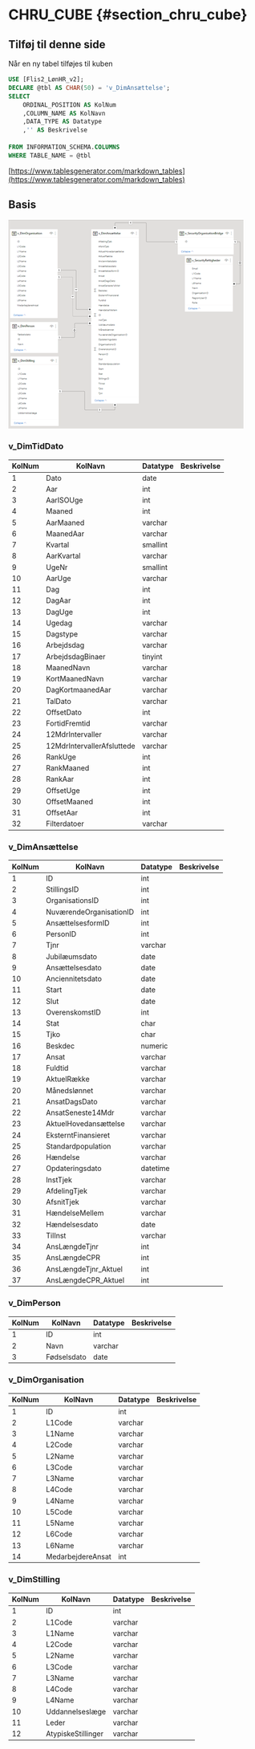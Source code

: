 # CHRU_CUBE {#section_chru_cube}

## Tilføj til denne side

Når en ny tabel tilføjes til kuben


```SQL
USE [Flis2_LønHR_v2];
DECLARE @tbl AS CHAR(50) = 'v_DimAnsættelse';
SELECT
	ORDINAL_POSITION AS KolNum
	,COLUMN_NAME AS KolNavn
	,DATA_TYPE AS Datatype
	,'' AS Beskrivelse
		
FROM INFORMATION_SCHEMA.COLUMNS
WHERE TABLE_NAME = @tbl
```

[https://www.tablesgenerator.com/markdown_tables](https://www.tablesgenerator.com/markdown_tables)



## Basis
![Icons](https://github.com/DataOgDigitalisering/dokumentation/blob/master/Images/cube_model_basis.png?raw=true)


### v_DimTidDato
| KolNum | KolNavn                    | Datatype | Beskrivelse |
|--------|----------------------------|----------|-------------|
| 1      | Dato                       | date     |             |
| 2      | Aar                        | int      |             |
| 3      | AarISOUge                  | int      |             |
| 4      | Maaned                     | int      |             |
| 5      | AarMaaned                  | varchar  |             |
| 6      | MaanedAar                  | varchar  |             |
| 7      | Kvartal                    | smallint |             |
| 8      | AarKvartal                 | varchar  |             |
| 9      | UgeNr                      | smallint |             |
| 10     | AarUge                     | varchar  |             |
| 11     | Dag                        | int      |             |
| 12     | DagAar                     | int      |             |
| 13     | DagUge                     | int      |             |
| 14     | Ugedag                     | varchar  |             |
| 15     | Dagstype                   | varchar  |             |
| 16     | Arbejdsdag                 | varchar  |             |
| 17     | ArbejdsdagBinaer           | tinyint  |             |
| 18     | MaanedNavn                 | varchar  |             |
| 19     | KortMaanedNavn             | varchar  |             |
| 20     | DagKortmaanedAar           | varchar  |             |
| 21     | TalDato                    | varchar  |             |
| 22     | OffsetDato                 | int      |             |
| 23     | FortidFremtid              | varchar  |             |
| 24     | 12MdrIntervaller           | varchar  |             |
| 25     | 12MdrIntervallerAfsluttede | varchar  |             |
| 26     | RankUge                    | int      |             |
| 27     | RankMaaned                 | int      |             |
| 28     | RankAar                    | int      |             |
| 29     | OffsetUge                  | int      |             |
| 30     | OffsetMaaned               | int      |             |
| 31     | OffsetAar                  | int      |             |
| 32     | Filterdatoer               | varchar  |             |


### v_DimAnsættelse
|     KolNum    |     KolNavn                    |     Datatype    |     Beskrivelse    |
|---------------|--------------------------------|-----------------|--------------------|
|     1         |     ID                         |     int         |                    |
|     2         |     StillingsID                |     int         |                    |
|     3         |     OrganisationsID            |     int         |                    |
|     4         |     NuværendeOrganisationID    |     int         |                    |
|     5         |     AnsættelsesformID          |     int         |                    |
|     6         |     PersonID                   |     int         |                    |
|     7         |     Tjnr                       |     varchar     |                    |
|     8         |     Jubilæumsdato              |     date        |                    |
|     9         |     Ansættelsesdato            |     date        |                    |
|     10        |     Anciennitetsdato           |     date        |                    |
|     11        |     Start                      |     date        |                    |
|     12        |     Slut                       |     date        |                    |
|     13        |     OverenskomstID             |     int         |                    |
|     14        |     Stat                       |     char        |                    |
|     15        |     Tjko                       |     char        |                    |
|     16        |     Beskdec                    |     numeric     |                    |
|     17        |     Ansat                      |     varchar     |                    |
|     18        |     Fuldtid                    |     varchar     |                    |
|     19        |     AktuelRække                |     varchar     |                    |
|     20        |     Månedslønnet               |     varchar     |                    |
|     21        |     AnsatDagsDato              |     varchar     |                    |
|     22        |     AnsatSeneste14Mdr          |     varchar     |                    |
|     23        |     AktuelHovedansættelse      |     varchar     |                    |
|     24        |     EksterntFinansieret        |     varchar     |                    |
|     25        |     Standardpopulation         |     varchar     |                    |
|     26        |     Hændelse                   |     varchar     |                    |
|     27        |     Opdateringsdato            |     datetime    |                    |
|     28        |     InstTjek                   |     varchar     |                    |
|     29        |     AfdelingTjek               |     varchar     |                    |
|     30        |     AfsnitTjek                 |     varchar     |                    |
|     31        |     HændelseMellem             |     varchar     |                    |
|     32        |     Hændelsesdato              |     date        |                    |
|     33        |     TilInst                    |     varchar     |                    |
|     34        |     AnsLængdeTjnr              |     int         |                    |
|     35        |     AnsLængdeCPR               |     int         |                    |
|     36        |     AnsLængdeTjnr_Aktuel       |     int         |                    |
|     37        |     AnsLængdeCPR_Aktuel        |     int         |                    |


### v_DimPerson
|     KolNum    |     KolNavn        |     Datatype    |     Beskrivelse    |
|---------------|--------------------|-----------------|--------------------|
|     1         |     ID             |     int         |                    |
|     2         |     Navn           |     varchar     |                    |
|     3         |     Fødselsdato    |     date        |                    |


### v_DimOrganisation
|     KolNum    |     KolNavn              |     Datatype    |     Beskrivelse    |
|---------------|--------------------------|-----------------|--------------------|
|     1         |     ID                   |     int         |                    |
|     2         |     L1Code               |     varchar     |                    |
|     3         |     L1Name               |     varchar     |                    |
|     4         |     L2Code               |     varchar     |                    |
|     5         |     L2Name               |     varchar     |                    |
|     6         |     L3Code               |     varchar     |                    |
|     7         |     L3Name               |     varchar     |                    |
|     8         |     L4Code               |     varchar     |                    |
|     9         |     L4Name               |     varchar     |                    |
|     10        |     L5Code               |     varchar     |                    |
|     11        |     L5Name               |     varchar     |                    |
|     12        |     L6Code               |     varchar     |                    |
|     13        |     L6Name               |     varchar     |                    |
|     14        |     MedarbejdereAnsat    |     int         |                    |


### v_DimStilling
|     KolNum    |     KolNavn               |     Datatype    |     Beskrivelse    |
|---------------|---------------------------|-----------------|--------------------|
|     1         |     ID                    |     int         |                    |
|     2         |     L1Code                |     varchar     |                    |
|     3         |     L1Name                |     varchar     |                    |
|     4         |     L2Code                |     varchar     |                    |
|     5         |     L2Name                |     varchar     |                    |
|     6         |     L3Code                |     varchar     |                    |
|     7         |     L3Name                |     varchar     |                    |
|     8         |     L4Code                |     varchar     |                    |
|     9         |     L4Name                |     varchar     |                    |
|     10        |     Uddannelseslæge       |     varchar     |                    |
|     11        |     Leder                 |     varchar     |                    |
|     12        |     AtypiskeStillinger    |     varchar     |                    |



